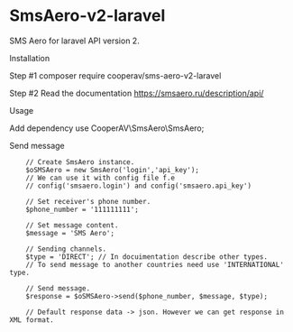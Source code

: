 # SmsAero-v2-laravel
SMS Aero for laravel API version 2.

Installation

  Step #1
    composer require cooperav/sms-aero-v2-laravel

  Step #2
    Read the documentation
      https://smsaero.ru/description/api/
    
Usage

Add dependency
  use CooperAV\SmsAero\SmsAero;
  
Send message

        // Create SmsAero instance.
        $oSMSAero = new SmsAero('login','api_key');        
        // We can use it with config file f.e
        // config('smsaero.login') and config('smsaero.api_key')
        
        // Set receiver's phone number.
        $phone_number = '111111111';
        
        // Set message content.
        $message = 'SMS Aero';
        
        // Sending channels.
        $type = 'DIRECT'; // In docuimentation describe other types.
        // To send message to another countries need use 'INTERNATIONAL' type.
        
        // Send message.
        $response = $oSMSAero->send($phone_number, $message, $type);
        
        // Default response data -> json. However we can get response in XML format.
